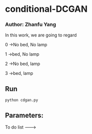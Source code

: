 # conditional-DCGAN

### Author: Zhanfu Yang

In this work, we are going to regard

0 ->No bed, No lamp

1 ->bed, No lamp

2 ->No bed, lamp

3 ->bed, lamp


## Run
`python cdgan.py`

## Parameters:

To do list --->
